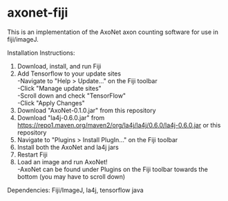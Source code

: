 # axonet-fiji
This is an implementation of the AxoNet axon counting software for use in fiji/imageJ.

Installation Instructions:  
1. Download, install, and run Fiji  
2. Add Tensorflow to your update sites    
  -Navigate to "Help > Update..." on the Fiji toolbar  
  -Click "Manage update sites"  
  -Scroll down and check "TensorFlow"  
  -Click "Apply Changes"  
3. Download "AxoNet-0.1.0.jar" from this repository  
4. Download "la4j-0.6.0.jar" from https://repo1.maven.org/maven2/org/la4j/la4j/0.6.0/la4j-0.6.0.jar or this repository  
5. Navigate to "Plugins > Install PlugIn..." on the Fiji toolbar  
6. Install both the AxoNet and la4j jars  
7. Restart Fiji  
8. Load an image and run AxoNet!  
	-AxoNet can be found under Plugins on the Fiji toolbar towards the bottom (you may have to scroll down)  


Dependencies: Fiji/ImageJ, la4j, tensorflow java
